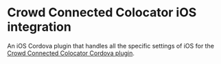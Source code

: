 # Crowd Connected Colocator iOS integration

An iOS Cordova plugin that handles all the specific settings of iOS for the [Crowd Connected Colocator Cordova plugin](https://developers.colocator.net/mobile/getting-started/cordova/).
